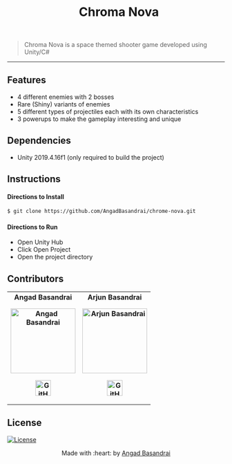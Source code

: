<!--<p align="center"><a href="https://github.com/AngadBasandrai/boids-simulation" target="_blank"><img src="Resources/banner.png" width=240 title="Boids Simulation" alt="Boids Simulation"></a>
</p>-->

<h1 align="center"> &nbsp;&nbsp;Chroma Nova </h1>
<br/>

> Chroma Nova is a space themed shooter game developed using Unity/C#

---

## Features
- 4 different enemies with 2 bosses
- Rare (Shiny) variants of enemies
- 5 different types of projectiles each with its own characteristics
- 3 powerups to make the gameplay interesting and unique

<!--## Screenshots
<p>
<img src="Resources/ss1.JPG" alt="Screenshot" width="400px"/>
</p>
<p>
<img src="Resources/ss3.JPG" alt="Screenshot" width="400px"/>
</p>-->


## Dependencies
 - Unity 2019.4.16f1 (only required to build the project)
## Instructions

#### Directions to Install
```sh
$ git clone https://github.com/AngadBasandrai/chrome-nova.git
```
#### Directions to Run
- Open Unity Hub
- Click Open Project
- Open the project directory
## Contributors
<table align="center">
	<tr align="center" style="font-weight:bold">
		<td>
		Angad Basandrai
		<p align="center">
			<img src = "https://avatars.githubusercontent.com/u/112087272?v=4" width="150" height="150" alt="Angad Basandrai">
		</p>
			<p align="center">
				<a href = "https://github.com/AngadBasandrai">
					<img src = "http://www.iconninja.com/files/241/825/211/round-collaboration-social-github-code-circle-network-icon.svg" width="36" height = "36" alt="GitHub"/>
				</a>
			</p>
		</td>
				<td>
		Arjun Basandrai
		<p align="center">
			<img src = "https://avatars.githubusercontent.com/u/64721050?v=4" width="150" height="150" alt="Arjun Basandrai">
		</p>
			<p align="center">
				<a href = "https://github.com/ArjunBasandrai">
					<img src = "http://www.iconninja.com/files/241/825/211/round-collaboration-social-github-code-circle-network-icon.svg" width="36" height = "36" alt="GitHub"/>
				</a>
			</p>
		</td>
	</tr>
</table>

## License
[![License](http://img.shields.io/:license-gpl3-blue.svg?style=flat-square)]([http://badges.mit-license.org](https://www.gnu.org/licenses/gpl-3.0.en.html#license-text))

<p align="center">
	Made with :heart: by <a href="https://github.com/AngadBasandrai" target="_blank">Angad Basandrai</a>
</p>
